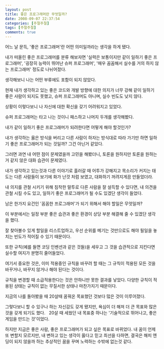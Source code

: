 ```yaml
---
layout: post
title: 좋은 프로그래머란 무엇일까?
date: 2008-09-07 22:37:54
categories: [주절주절]
tags: [주절주절]
comments: true
---
```

어느 날 문득, '좋은 프로그래머'란 어떤 의미일까라는 생각을 하게 됐다.

내가 떠올린 좋은 프로그래머를 분류 해보자면 '실력은 보통이지만 같이 일하기 좋은 프로그래머', '굉장히 능력이 뛰어난 슈퍼 프로그래머', '매우 꼼꼼해서 실수를 거의 하지 않는 프로그래머' 정도로 나뉘어졌다.

생각해보니 나는 어떤 부류에도 포함이 되지 않았다.



현재 내가 생각하고 있는 좋은 코드와 개발 방향에 대한 의지가 너무 강해 같이 일하기 좋은 사람이 되지도 못했고, 슈퍼 프로그래머도 아니며, 실수 빈도도 낮지 않다.

상황이 이렇다보니 나 자신에 대한 확신을 갖기 어려워지고 있었다.

슈퍼 프로그래머는 타고 나는 것이니 패스하고 나머지 두개를 생각해봤다.

내가 같이 일하기 좋은 프로그래머가 되려한다면 어떻게 해야 할것인가?

내가 생각하는 옳은 방식을 버리고 다른 사람이 하자는 방식대로 따라 가기만 하면 일하기 좋은 프로그래머가 되는 것일까? 그건 아닌거 같았다.

그러면 과연 내 어떤 점이 문제였을까 고민을 해봤더니, 토론을 원하지만 토론을 원하는거 같지 않은 대화 습관이 문제였다.

내가 생각하고 있는것과 다른 이야기로 흘러갈 때 어투가 강해지고 목소리가 커지는 태도는 다른 사람들이 보기에 화가 난것 처럼 보였고, 대화하기 꺼려지게끔 만들었더라.

내 의지를 관철 시키기 위해 침착한 말투로 다른 사람을 잘 설득할 수 있다면, 내 의견을 관철 시킬 수도 있고, 일하기 좋은 프로그래머가 될 수도 있겠단 생각이 들었다.



남은 한가지 요건인 '꼼꼼한 프로그래머'가 되기 위해서 해야 할일은 무엇일까?

이 부분에서는 일정 부분 좋은 습관과 좋은 환경이 상당 부분 해결해 줄 수 있겠단 생각을 했다.

잘 찾아볼수 있게 할일을 리스트업하고, 우선 순위를 메기는 것만으로도 해야 될일을 놓치는 빈도가 적어질 수 있기 때문이다.

또한 규칙(예를 들면 코딩 인벤션과 같은 것들)을 세우고 그 것을 습관적으로 지킨다면 실수할 여지가 분명히 줄어들었다.

여기서 중요한 것은, 이미 적용중인 규칙을 바꾸려 할 때는 그 규칙이 적용된 모든 것을 바꾸거나, 바꾸지 않거나 해야 된다는 것이다.

규칙을 변경할 때 소급적용한다는 것은 안하니만 못한 결과를 낳았다. 다양한 규칙이 적용된 상태는 규칙이 없는 무질서한 상태나 마찬가지기 때문이다.



지금의 나를 돌아봤을 때 20살때 꿈꿔온 목표했던 것보다 많은 것이 이루어졌다. 

그렇다보니 할 수 있구나 하는 자신감도 갖게 됐지만, 욕심이 더 해져 더 큰 목표와 많은 것을 갖게 되기도 했다.
 
20살 때 세웠던 내 목표중 하나는 '기술적으로 뛰어나고, 좋은 게임을 만드는 것'이었다.

하지만 지금은 좋은 사람, 좋은 프로그래머가 되고 싶은 목표로 바뀌었다. 내 꿈이 언제 또 변할지 모르지만, 내 변하고 있는 생각이 옳다고 믿고 최선을 다하면, 결국은 해피 엔딩이 되지 않을까 하는 추상적인 꿈을 꾸며 노력하는 수밖에 없는것 같다.